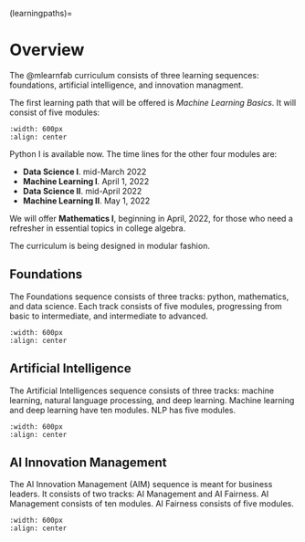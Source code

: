 (learningpaths)=
# Overview

The @mlearnfab curriculum consists of three learning sequences: foundations, artificial intelligence, and innovation managment. 


The first learning path that will be offered is *Machine Learning Basics*. It will consist of five modules:

```{image} /images/dscience1/dsworkflow.png
:width: 600px
:align: center
```

Python I is available now. The time lines for the other four modules are:

- **Data Science I**. mid-March 2022
- **Machine Learning I**. April 1, 2022
- **Data Science II**. mid-April 2022
- **Machine Learning II**. May 1, 2022

We will offer **Mathematics I**, beginning in April, 2022, for those who need a refresher in essential topics in college algebra.

The curriculum is being designed in modular fashion. 


## Foundations
The Foundations sequence consists of three tracks: python, mathematics, and data science. Each track consists of five modules, progressing from basic to intermediate, and intermediate to advanced.


```{image} /images/curriculum/foundations.png
:width: 600px
:align: center
```

## Artificial Intelligence

The Artificial Intelligences sequence consists of three tracks: machine learning, natural language processing, and deep learning. Machine learning and deep learning have ten modules. NLP has five modules.


```{image} /images/curriculum/ai.png
:width: 600px
:align: center
```

## AI Innovation Management

The AI Innovation Management (AIM) sequence is meant for business leaders. It consists of two tracks: AI Management and AI Fairness. AI Management consists of ten modules. AI Fairness consists of five modules.

```{image} /images/curriculum/aim.png
:width: 600px
:align: center
```

 
